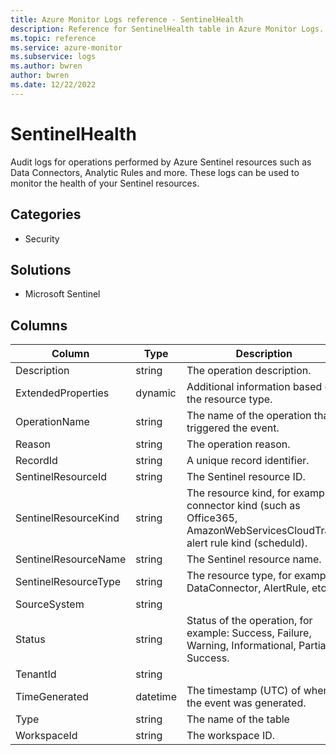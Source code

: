 ```yaml
---
title: Azure Monitor Logs reference - SentinelHealth
description: Reference for SentinelHealth table in Azure Monitor Logs.
ms.topic: reference
ms.service: azure-monitor
ms.subservice: logs
ms.author: bwren
author: bwren
ms.date: 12/22/2022
---
```


# SentinelHealth

 Audit logs for operations performed by Azure Sentinel resources such as Data Connectors, Analytic Rules and more. These logs can be used to monitor the health of your Sentinel resources.

## Categories

- Security
## Solutions

- Microsoft Sentinel




## Columns

| Column | Type | Description |
| --- | --- | --- |
| Description | string | The operation description. |
| ExtendedProperties | dynamic | Additional information based on the resource type. |
| OperationName | string | The name of the operation that triggered the event. |
| Reason | string | The operation reason. |
| RecordId | string | A unique record identifier. |
| SentinelResourceId | string | The Sentinel resource ID. |
| SentinelResourceKind | string | The resource kind, for example: connector kind (such as Office365, AmazonWebServicesCloudTrail), alert rule kind (scheduld). |
| SentinelResourceName | string | The Sentinel resource name. |
| SentinelResourceType | string | The resource type, for example: DataConnector, AlertRule, etc. |
| SourceSystem | string |  |
| Status | string | Status of the operation, for example: Success, Failure, Warning, Informational, Partial Success. |
| TenantId | string |  |
| TimeGenerated | datetime | The timestamp (UTC) of when the event was generated. |
| Type | string | The name of the table |
| WorkspaceId | string | The workspace ID. |
